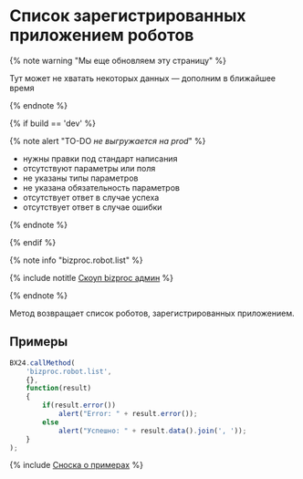 # Список зарегистрированных приложением роботов

{% note warning "Мы еще обновляем эту страницу" %}

Тут может не хватать некоторых данных — дополним в ближайшее время

{% endnote %}

{% if build == 'dev' %}

{% note alert "TO-DO _не выгружается на prod_" %}

- нужны правки под стандарт написания
- отсутствуют параметры или поля
- не указаны типы параметров
- не указана обязательность параметров
- отсутствует ответ в случае успеха
- отсутствует ответ в случае ошибки

{% endnote %}

{% endif %}

{% note info "bizproc.robot.list" %}

{% include notitle [Скоуп bizproc админ](../_includes/scope-bizproc-admin.md) %}

{% endnote %}

Метод возвращает список роботов, зарегистрированных приложением.

## Примеры

```javascript
BX24.callMethod(
	'bizproc.robot.list',
	{},
	function(result)
	{
		if(result.error())
			alert("Error: " + result.error());
		else
			alert("Успешно: " + result.data().join(', '));
	}
);
```

{% include [Сноска о примерах](../../../_includes/examples.md) %}